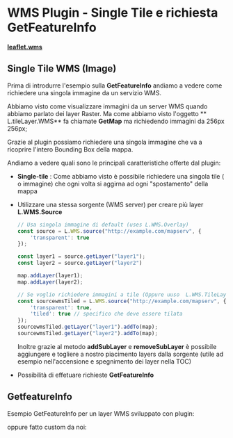 # WMS Plugin - Single Tile e richiesta GetFeatureInfo

[**leaflet.wms**](https://github.com/heigeo/leaflet.wms)

## Single Tile WMS (Image)

Prima di introdurre l'esempio sulla **GetFeatureInfo** andiamo a vedere come richiedere una singola immagine da un servizio WMS.

Abbiamo visto come visualizzare immagini da un server WMS quando abbiamo parlato dei layer Raster. Ma come abbiamo visto l'oggetto ** L.tileLayer.WMS** fa chiamate **GetMap** ma richiedendo immagini da 256px 256px;

Grazie al plugin possiamo richiedere una singola immagine che va a ricoprire l'intero Bounding Box della mappa.

Andiamo a vedere quali sono le principali caratteristiche offerte dal plugin:

* **Single-tile** : Come abbiamo visto è possibile richiedere una singola tile ( o immagine) che ogni volta si aggirna ad ogni "spostamento" della mappa

* Utilizzare una stessa sorgente (WMS server) per creare più layer **L.WMS.Source**

  ```js
  // Usa singola immagine di default (uses L.WMS.Overlay)
  const source = L.WMS.source("http://example.com/mapserv", {
      'transparent': true
  });
  
  const layer1 = source.getLayer("layer1");
  const layer2 = source.getLayer("layer2")
  
  map.addLayer(layer1);
  map.addLayer(layer2);
  
  // Se voglio richiedere immagini a tile (Oppure uuso  L.WMS.TileLayer)
  const sourcewmsTiled = L.WMS.source("http://example.com/mapserv", {
      'transparent': true,
      'tiled': true // specifico che deve essere tilata
  });
  sourcewmsTiled.getLayer("layer1").addTo(map);
  sourcewmsTiled.getLayer("layer2").addTo(map);
  
  ```
  Inoltre grazie al metodo **addSubLayer** e **removeSubLayer** è possibile aggiungere e togliere a nostro piacimento layers dalla sorgente (utile ad esempio nell'accensione e spegnimento dei layer nella TOC)

* Possibilità di effetuare richieste **GetFeatureInfo**
 

## GetfeatureInfo

Esempio GetFeatureInfo per un layer WMS sviluppato con plugin:

<getfeatureinfo-plugin></getfeatureinfo-plugin>

oppure fatto custom da noi:

<getfeatureinfo></getfeatureinfo>

